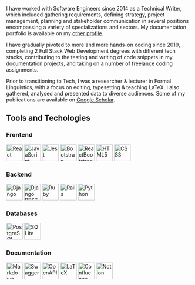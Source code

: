I have worked with Software Engineers since 2014 as a Technical Writer, which included gathering requirements, defining strategy, project management, planning and stakeholder communication in several positions encompassing a variety of specializations and sectors. My documentation portfolio is available on my [other profile](https://github.com/sylvia-blaho). 

I have gradually pivoted to more and more hands-on coding since 2019, completing 2 Full Stack Web Development degrees with different tech stacks, contributing to the testing and writing of code snippets in my documentation projects, and taking on a number of freelance coding assignments.

Prior to transitioning to Tech, I was a researcher & lecturer in Formal Linguistics, with a focus on editing, typesetting & teaching LaTeX. I also gathered, analysed and presented data to diverse audiences. Some of my publications are available on [Google Scholar](https://scholar.google.com/citations?hl=en&user=xMxXcoxsuNUC).

<h2> Tools and Techologies</h2>

<h3>Frontend</h3>
<p align="left">
<img src="https://cdn.jsdelivr.net/gh/devicons/devicon@latest/icons/react/react-original-wordmark.svg" alt="React" width="45" height="45"/>
<img src="https://cdn.jsdelivr.net/gh/devicons/devicon@latest/icons/javascript/javascript-plain.svg" alt="JavaScript" width="45" height="45"/>
<img src="https://cdn.jsdelivr.net/gh/devicons/devicon@latest/icons/jest/jest-plain.svg" alt="Jest" width="45" height="45"/>
<img src="https://cdn.jsdelivr.net/gh/devicons/devicon@latest/icons/bootstrap/bootstrap-original.svg" alt="Bootstrap" width="45" height="45"/>
<img src="https://cdn.jsdelivr.net/gh/devicons/devicon@latest/icons/reactbootstrap/reactbootstrap-original.svg" alt="ReactBootstrap" width="45" height="45"/>
<img src="https://cdn.jsdelivr.net/gh/devicons/devicon@latest/icons/html5/html5-plain-wordmark.svg" alt="HTML5" width="45" height="45"/>
<img src="https://cdn.jsdelivr.net/gh/devicons/devicon@latest/icons/css3/css3-original-wordmark.svg" alt="CSS3" width="45" height="45"/>
</p>

<h3>Backend</h3>
<p align="left">
<img src="https://cdn.jsdelivr.net/gh/devicons/devicon@latest/icons/django/django-plain-wordmark.svg" alt="Django" width="45" height="45"/>
<img src="https://cdn.jsdelivr.net/gh/devicons/devicon@latest/icons/djangorest/djangorest-plain.svg" alt="Django REST Framework" width="45" height="45"/>
<img src="https://cdn.jsdelivr.net/gh/devicons/devicon@latest/icons/ruby/ruby-plain-wordmark.svg" alt="Ruby" width="45" height="45"/>
<img src="https://cdn.jsdelivr.net/gh/devicons/devicon@latest/icons/rails/rails-plain-wordmark.svg" alt="Rails" width="45" height="45"/>
<img src="https://cdn.jsdelivr.net/gh/devicons/devicon@latest/icons/python/python-original-wordmark.svg" alt="Python" width="45" height="45"/>
</p>

<h3>Databases</h3>
<p align="left">
<img src="https://cdn.jsdelivr.net/gh/devicons/devicon@latest/icons/postgresql/postgresql-original-wordmark.svg" alt="PostgreSQL" width="45" height="45"/>
<img src="https://cdn.jsdelivr.net/gh/devicons/devicon@latest/icons/sqlite/sqlite-original-wordmark.svg" alt="SQLite" width="45" height="45"/>
</p>

<h3>Documentation</h3>
<p align="left">
<img src="https://cdn.jsdelivr.net/gh/devicons/devicon@latest/icons/markdown/markdown-original.svg" alt="Markdown" width="45" height="45"/>
<img src="https://cdn.jsdelivr.net/gh/devicons/devicon@latest/icons/swagger/swagger-original-wordmark.svg" alt="Swagger" width="45" height="45"/>
<img src="https://cdn.jsdelivr.net/gh/devicons/devicon@latest/icons/openapi/openapi-original-wordmark.svg" alt="OpenAPI" width="45" height="45"/>
<img src="https://cdn.jsdelivr.net/gh/devicons/devicon@latest/icons/latex/latex-original.svg" alt="LaTeX" width="45" height="45"/>
<img src="https://cdn.jsdelivr.net/gh/devicons/devicon@latest/icons/confluence/confluence-plain-wordmark.svg" alt="Confluence" width="45" height="45"/>
<img src="https://cdn.jsdelivr.net/gh/devicons/devicon@latest/icons/notion/notion-original.svg" alt="Notion" width="45" height="45"/>
</p>

<!--
**blahosyl/blahosyl** is a ✨ _special_ ✨ repository because its `README.md` (this file) appears on your GitHub profile.

Here are some ideas to get you started:

- 🔭 I’m currently working on ...
- 🌱 I’m currently learning ...
- 👯 I’m looking to collaborate on ...
- 🤔 I’m looking for help with ...
- 💬 Ask me about ...
- 📫 How to reach me: ...
- 😄 Pronouns: ...
- ⚡ Fun fact: ...
-->
